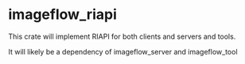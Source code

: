 # imageflow_riapi

This crate will implement RIAPI for both clients and servers and tools. 

It will likely be a dependency of imageflow_server and imageflow_tool
